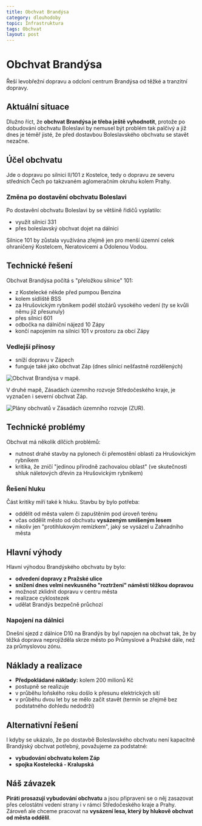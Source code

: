 ```yaml
---
title: Obchvat Brandýsa
category: dlouhodoby
topic: Infrastruktura
tags: Obchvat
layout: post
---
```


# Obchvat Brandýsa

Řeší levobřežní dopravu a odcloní centrum Brandýsa od těžké a tranzitní dopravy.

## Aktuální situace

Dlužno říct, že **obchvat Brandýsa je třeba ještě vyhodnotit**, protože po dobudování obchvatu Boleslavi by nemusel být problém tak palčivý a již dnes je téměř jisté, že před dostavbou Boleslavského obchvatu se stavět nezačne.

## Účel obchvatu

Jde o dopravu po silnici II/101 z Kostelce, tedy o dopravu ze severu středních Čech po takzvaném aglomeračním okruhu kolem Prahy.

### Změna po dostavění obchvatu Boleslavi
Po dostavění obchvatu Boleslavi by se většině řidičů vyplatilo:
- využít silnici 331
- přes boleslavský obchvat dojet na dálnici

Silnice 101 by zůstala využívána zřejmě jen pro menší územní celek ohraničený Kostelcem, Neratovicemi a Odolenou Vodou.

## Technické řešení

Obchvat Brandýsa počítá s "přeložkou silnice" 101:
- z Kostelecké někde před pumpou Benzina
- kolem sídliště BSS
- za Hrušovickým rybníkem podél stožárů vysokého vedení (ty se kvůli němu již přesunuly)
- přes silnici 601
- odbočka na dálniční nájezd 10 Zápy
- končí napojením na silnici 101 v prostoru za obcí Zápy

### Vedlejší přínosy
- sníží dopravu v Zápech
- funguje také jako obchvat Záp (dnes silnicí nešťastně rozdělených)

![Obchvat Brandýsa v mapě. ](/assets/img/posts/2018-06-09-obchvatbrandys.png)

V druhé mapě, Zásadách územního rozvoje Středočeského kraje, je vyznačen i severní obchvat Záp.

![Plány obchvatů v Zásadách územního rozvoje (ZUR). ](/assets/img/posts/2018-06-09-obchvat-brandys-zur.png)

## Technické problémy

Obchvat má několik dílčích problémů:
- nutnost drahé stavby na pylonech či přemostění oblasti za Hrušovickým rybníkem
- kritika, že zničí "jedinou přírodně zachovalou oblast" (ve skutečnosti shluk náletových dřevin za Hrušovickým rybníkem)

### Řešení hluku
Část kritiky míří také k hluku. Stavbu by bylo potřeba:
- oddělit od města valem či zapuštěním pod úroveň terénu
- včas oddělit město od obchvatu **vysázeným smíšeným lesem**
- nikoliv jen "protihlukovým remízkem", jaký se vysázel u Zahradního města

## Hlavní výhody

Hlavní výhodou Brandýského obchvatu by bylo:
- **odvedení dopravy z Pražské ulice**
- **snížení dnes velmi nevkusného "roztržení" náměstí těžkou dopravou**
- možnost zklidnit dopravu v centru města
- realizace cyklostezek
- udělat Brandýs bezpečně průchozí

### Napojení na dálnici
Dnešní sjezd z dálnice D10 na Brandýs by byl napojen na obchvat tak, že by těžká doprava neprojížděla skrze město po Průmyslové a Pražské dále, než za průmyslovou zónu.

## Náklady a realizace

- **Předpokládané náklady:** kolem 200 milionů Kč
- postupně se realizuje
- v průběhu loňského roku došlo k přesunu elektrických sítí
- v průběhu dvou let by se mělo začít stavět (termín se zřejmě bez podstatného dohledu nedodrží)

## Alternativní řešení

I kdyby se ukázalo, že po dostavbě Boleslavského obchvatu není kapacitně Brandýský obchvat potřebný, považujeme za podstatné:
- **vybudování obchvatu kolem Záp**
- **spojka Kostelecká - Kralupská**

## Náš závazek

**Piráti prosazují vybudování obchvatu** a jsou připraveni se o něj zasazovat přes celostátní vedení strany i v rámci Středočeského kraje a Prahy. Zároveň ale chceme pracovat na **vysázení lesa, který by hlukově obchvat od města oddělil**.